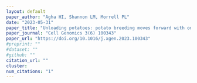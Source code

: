 ```yaml
---
layout: default
paper_author: "Agha HI, Shannon LM, Morrell PL"
date: "2023-05-31"
paper_title: "Unloading potatoes: potato breeding moves forward with only half the genome"
paper_journal: "Cell Genomics 3(6) 100343"
paper_url: "https://doi.org/10.1016/j.xgen.2023.100343"
#preprint: ""
#dataset: ""
#github: ""
citation_url: ""
cluster:
num_citations: "1"
---
```


